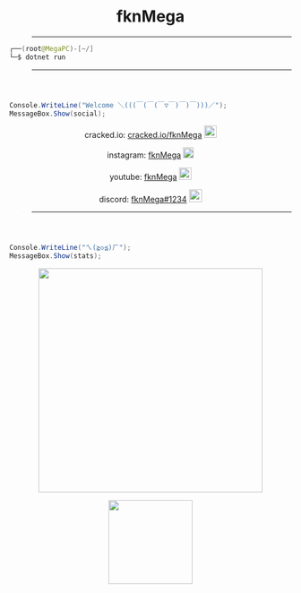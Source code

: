 

<h1 align="center">fknMega</h1>

> ** **

```java
┌──(root@MegaPC)-[~/]
└─$ dotnet run
```
> ** **
```c#



Console.WriteLine("Welcome ＼(((￣(￣(￣▽￣)￣)￣)))／");
MessageBox.Show(social);

```



  <div align="center">

  

cracked.io: [cracked.io/fknMega](https://cracked.io/fknMega) <img src="https://pbs.twimg.com/profile_images/1269713480745209858/Yfj5yvty_400x400.png" width="22"> 

instagram: [fknMega](https://www.instagram.com/fknmega/) <img src="https://www.clipartmax.com/png/full/176-1766224_instagram-logos-in-vector-format-free-download-instagram-logo-small-size.png" width="19"> 

youtube: [fknMega](https://www.youtube.com/channel/UC_ivJX9OJmJfr9EjqFxt5pQ) <img src="https://upload.wikimedia.org/wikipedia/commons/0/09/YouTube_full-color_icon_%282017%29.svg" width="22">

discord: [fknMega#1234](https://discord.gg/crasher) <img src="https://seeklogo.com/images/D/discord-color-logo-E5E6DFEF80-seeklogo.com.png" width="23">
</div>


> ** **
```c#



Console.WriteLine("ㄟ(≧◇≦)ㄏ");
MessageBox.Show(stats);

```


  <div align="center">

 <p align="center">


<img src='https://github-readme-stats.vercel.app/api?username=fknMega&show_icons=true&theme=tokyonight' width='400'>


</p>

</div>



 <p align="center">

<img src='https://komarev.com/ghpvc/?username=fknMega&color=brightgreen' width='150'>

</p>

</div>
